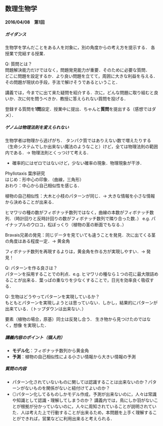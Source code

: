 ## 数理生物学

#### 2016/04/08　第1回  
##### ガイダンス  
生物学を学んだことをある人を対象に，別の角度からの考え方を提示する．
各授業で完結する授業．

Q: 質問とは？  
問題解決能力だけではなく，問題発見能力が重要．そのために必要な質問．  
どこに問題を設定するか．より良い問題を立てて，周囲に大きな利益を与える．その問題が現状の手段，手法で解けそうであるということ．

講義では，今までに出て来た疑問を紹介する．次に，どんな問題に取り組むと良いか．次に何を問うべきか．教授に答えられない質問を投げる．

登録する質問を**1問**設定．授業中に提出．ちゃんと**質問**を提出する（感想ではダメ）．

##### ゲノムは物理法則を変えられない  
生物学者は物理から逃げがち．
タンパク質ではありえない数で増えたりする（生命システムでしか出来ない魔法のようなこと）けど，全ては物理法則の範囲内である．-> 物理法則とくっつけて考える．  
- 確率的にはゼロではないけど，少ない確率の現象．物理現象が干渉．

Phyllotaxis 葉序研究  
はじめ：形中心の印象．（曲線，三角形）  
おわり：中心から自己相似性を感じる．

植物の自己相似性：大木と小枝のパターンが同じ．-> 大きな情報を小さな情報から決めることが出来る．

ヒマワリの種の数がフィボナッチ数列ではなく，曲線の本数がフィボナッチ数列．（時計回りと反時計回りの数がフィボナッチ数列で隣り合った数．）
e.g. パイナップルのウロコ，松ぼっくり（植物の茎の断面でもなる．）

Bravais兄弟の発見：同じデータを見ていても違うことを発見．次に出てくる茎の角度はある程度一定．-> 黄金角

フィボナッチ数列を再現するよりは，黄金角を作る方が実現しやすい．-> 発見！

Q: パターンを作る良さは？  
パターンを採用することでの利点．e.g. ヒマワリの種なら１つの花に最大限詰めることが出来る．葉っぱの重なりを少なくすることで，日光を効率良く吸収する．

Q: 生物はどうやってパターンを実現しているか？  
もともとパターンを実現しようとは思っていない．しかし，結果的にパターンが出来ている．（トップダウンは出来ない．）

要素（植物の場合，原基）同士は反発し合う．
生き物から見つけたのではなく，想像
を実現した．

##### 講義内容のポイント（個人的）  
- **モデル化**：フィボナッチ数列から黄金角
- **予測**：植物の自己相似性による小さい情報から大きい情報の予測

##### 質問の内容
- パターン化されていないものに関しては認識することは出来ないのか？パターンがないものを関係がないと紐付けてよいのか？
- ◎パターン化してるものしかモデル作成，予測が出来ないのに，人々は常識や知識として認識・理解してしまうのか？
講義内では，鳥にしか羽がないことが根拠が分かっていないのに，人々に周知されていることが説明されていた．人は考えた上で行動することが出来るため，本問題を上手く理解することができれば，営業などに利用出来ると考えられる．
